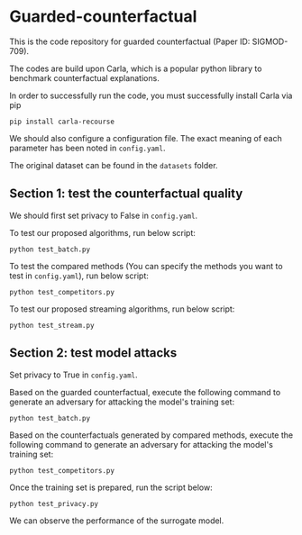 # Guarded-counterfactual

This is the code repository for guarded counterfactual (Paper ID: SIGMOD-709).

The codes are build upon Carla, which is a popular python library to benchmark counterfactual explanations. 

In order to successfully run the code, you must successfully install Carla via pip

```
pip install carla-recourse
```

We should also configure a configuration file. The exact meaning of each parameter has been noted in `config.yaml`.

The original dataset can be found in the `datasets` folder.

## Section 1:  test the counterfactual quality

We should first set privacy to False in `config.yaml`.

To test our proposed algorithms, run below script:
```
python test_batch.py
```

To test the compared methods (You can specify the methods you want to test in  `config.yaml`), run below script:
```
python test_competitors.py
```

To test our proposed streaming algorithms, run below script:
```
python test_stream.py
```

## Section 2: test  model attacks

Set privacy to True in `config.yaml`.

Based on the guarded counterfactual, execute the following command to generate an adversary for attacking the model's training set:
```
python test_batch.py
```

Based on the counterfactuals generated by compared methods, execute the following command to generate an adversary for attacking the model's training set:
```
python test_competitors.py
```

Once the training set is prepared, run the script below:
```
python test_privacy.py
```

We can observe the performance of the surrogate model.
